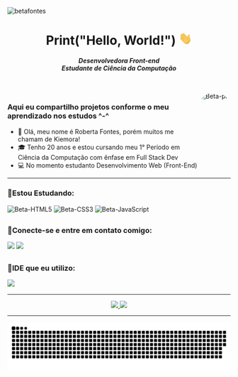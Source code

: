 
<p align=" left"> <img src="https://komarev.com/ghpvc/?username=betafontes&label=Profile%20views&color=0e75b6&style=flat" alt="betafontes" /></p>

<h1 align="center">Print("Hello, World!") <img src="https://raw.githubusercontent.com/ABSphreak/ABSphreak/master/gifs/Hi.gif" width="30px"></h1>
<h5 align="center">Desenvolvedora Front-end <br> Estudante de Ciência da Computação</h5>
<h2 align="center"></h2>
<div style="display: inline_block"><br>
<img align="right" alt="Beta-pic" height="150" style="border-radius:45px;" src="https://i.pinimg.com/originals/8d/2c/d1/8d2cd10e4cee0cbe298f3cbf85971a24.gif">

 
 ### Aqui eu compartilho projetos conforme o meu aprendizado nos estudos ^-^
 
- 🥰 Olá, meu nome é Roberta Fontes, porém muitos me chamam de Kiemora!
- 🎓 Tenho 20 anos e estou cursando meu 1° Período em Ciência da Computação com ênfase em Full Stack Dev
- 💻 No momento estudanto Desenvolvimento Web (Front-End)
 
 ---
    
</a></p>
<h3 align="left">🔹Estou Estudando:</h3>
 
<p align="left">
  <img align="center" alt="Beta-HTML5" height="30" widht="40" src="https://cdn.jsdelivr.net/gh/devicons/devicon/icons/html5/html5-original.svg">
  <img align="center" alt="Beta-CSS3" height="30" wight="40" src="https://cdn.jsdelivr.net/gh/devicons/devicon/icons/css3/css3-original.svg">
  <img align="center" alt="Beta-JavaScript" height="30" wight="40" src="https://cdn.jsdelivr.net/gh/devicons/devicon/icons/javascript/javascript-original.svg"/>
</div>

 ##
    
</a></p>
<h3 align="left">🔹Conecte-se e entre em contato comigo:</h3>

<p align="left">
  <a href = "mailto:robertafontesds@gmail.com"><img src="https://img.shields.io/badge/-Gmail-%23333?style=for-the-badge&logo=gmail&logoColor=white" target="_blank"></a>
  <a href="https://www.linkedin.com/in/roberta-fontes-3a6256207" target="_blank"><img src="https://img.shields.io/badge/-LinkedIn-%230077B5?style=for-the-badge&logo=linkedin&logoColor=white" target="_blank"></a> 
 </div>  
 
 ##
 
 </a></p>
<h3 align="left">🔹IDE que eu utilizo:</h3>

<img src="https://img.shields.io/badge/Visual_Studio_Code-0078D4?style=for-the-badge&logo=visual%20studio%20code&logoColor=white"> 
  
---
<div align="center">
  <a href="https://github.com/betafontes">
  <img height="130em" src="https://github-readme-stats.vercel.app/api?username=betafontes&show_icons=true&theme=omni&include_all_commits=true&count_private=true"/>
  <img height="130em" src="https://github-readme-stats.vercel.app/api/top-langs/?username=betafontes&layout=compact&langs_count=7&theme=omni"/>
  </div>
  <hr
  ---
      
  <div>
    <img src="https://github.com/betafontes/betafontes/blob/output/github-contribution-grid-snake.svg">
  </div> 
